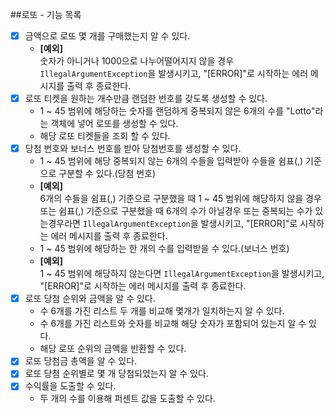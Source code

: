 ##로또 - 기능 목록
- [x] 금액으로 로또 몇 개를 구매했는지 알 수 있다.
  - __[예외]__</br>
  숫자가 아니거나 1000으로 나누어떨어지지 않을 경우 `IllegalArgumentException`을 발생시키고, "[ERROR]"로 시작하는 에러 메시지를 출력 후 종료한다.
- [x] 로또 티켓을 원하는 개수만큼 랜덤한 번호를 갖도록 생성할 수 있다.  
  - 1 ~ 45 범위에 해당하는 숫자를 랜덤하게 중복되지 않은 6개의 수를 "Lotto"라는 객체에 넣어 로또를 생성할 수 있다.
  - 해당 로또 티켓들을 조회 할 수 있다.
- [x] 당첨 번호와 보너스 번호를 받아 당첨번호를 생성할 수 있다.
    - 1 ~ 45 범위에 해당 중복되지 않는 6개의 수들을 입력받아 수들을 쉼표(,) 기준으로 구분할 수 있다.(당첨 번호)
    - __[예외]__</br>
      6개의 수들을 쉼표(,) 기준으로 구분했을 때 1 ~ 45 범위에 해당하지 않을 경우 또는 쉼표(,) 기준으로 구분했을 때 6개의 수가 아닐경우 또는 중복되는 수가 있는경우라면 `IllegalArgumentException`을 발생시키고, "[ERROR]"로 시작하는 에러 메시지를 출력 후 종료한다.
    - 1 ~ 45 범위에 해당하는 한 개의 수를 입력받을 수 있다.(보너스 번호)
    - __[예외]__ </br>
      1 ~ 45 범위에 해당하지 않는다면 `IllegalArgumentException`을 발생시키고, "[ERROR]"로 시작하는 에러 메시지를 출력 후 종료한다.
- [x] 로또 당첨 순위와 금액을 알 수 있다.
    - 수 6개를 가진 리스트 두 개를 비교해 몇개가 일치하는지 알 수 있다.
    - 수 6개를 가진 리스트와 숫자를 비교해 해당 숫자가 포함되어 있는지 알 수 있다.
    - 해당 로또 순위의 금액을 반환할 수 있다.
- [x] 로또 당첨금 총액을 알 수 있다.
- [x] 로또 당첨 순위별로 몇 개 당첨되었는지 알 수 있다.
- [x] 수익률을 도출할 수 있다.
    - 두 개의 수를 이용해 퍼센트 값을 도출할 수 있다.
